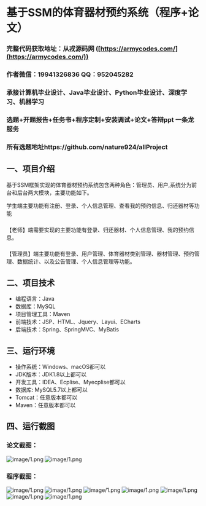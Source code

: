 基于SSM的体育器材预约系统（程序+论文）
=
### 完整代码获取地址：从戎源码网 ([https://armycodes.com/](https://armycodes.com/))
### 作者微信：19941326836  QQ：952045282 
### 承接计算机毕业设计、Java毕业设计、Python毕业设计、深度学习、机器学习
### 选题+开题报告+任务书+程序定制+安装调试+论文+答辩ppt 一条龙服务
### 所有选题地址https://github.com/nature924/allProject

一、项目介绍
---
基于SSM框架实现的体育器材预约系统包含两种角色：管理员、用户,系统分为前台和后台两大模块，主要功能如下。

学生端主要功能有注册、登录、个人信息管理、查看我的预约信息、归还器材等功能
### 
【老师】端需要实现的主要功能有登录、归还器材、个人信息管理、我的预约信息。
### 
【管理员】端主要功能有登录、用户管理、体育器材类别管理、器材管理、预约管理、数据统计、以及公告管理、个人信息管理等功能。






二、项目技术
---
- 编程语言：Java
- 数据库：MySQL
- 项目管理工具：Maven
- 前端技术：JSP、HTML、Jquery、Layui、ECharts
- 后端技术：Spring、SpringMVC、MyBatis

三、运行环境
---
- 操作系统：Windows、macOS都可以
- JDK版本：JDK1.8以上都可以
- 开发工具：IDEA、Ecplise、Myecplise都可以
- 数据库: MySQL5.7以上都可以
- Tomcat：任意版本都可以
- Maven：任意版本都可以

四、运行截图
---
### 论文截图：
![image/1.png](image/6.png)
![image/1.png](image/7.png)

### 程序截图：
![image/1.png](image/1.png)
![image/1.png](image/2.png)
![image/1.png](image/3.png)
![image/1.png](image/4.png)
![image/1.png](image/5.png)
![image/1.png](image/8.png)
![image/1.png](image/9.png)




